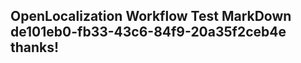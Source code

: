 <properties
ms.topic="hero-topic"
ms.test1="hero-topic"
ms.test2="test"/>

## OpenLocalization Workflow Test MarkDown de101eb0-fb33-43c6-84f9-20a35f2ceb4e thanks!
<!--HONumber=Mar16_HO2-->
